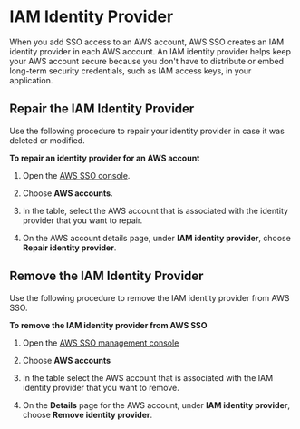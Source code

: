 # IAM Identity Provider<a name="idp"></a>

When you add SSO access to an AWS account, AWS SSO creates an IAM identity provider in each AWS account\. An IAM identity provider helps keep your AWS account secure because you don't have to distribute or embed long\-term security credentials, such as IAM access keys, in your application\.

## Repair the IAM Identity Provider<a name="repairidp"></a>

Use the following procedure to repair your identity provider in case it was deleted or modified\.

**To repair an identity provider for an AWS account**

1. Open the [AWS SSO console](https://console.aws.amazon.com/singlesignon)\.

1. Choose **AWS accounts**\.

1. In the table, select the AWS account that is associated with the identity provider that you want to repair\.

1. On the AWS account details page, under **IAM identity provider**, choose **Repair identity provider**\.

## Remove the IAM Identity Provider<a name="removeidp"></a>

Use the following procedure to remove the IAM identity provider from AWS SSO\.

**To remove the IAM identity provider from AWS SSO**

1. Open the [AWS SSO management console](https://console.aws.amazon.com/singlesignon)

1. Choose **AWS accounts**

1. In the table select the AWS account that is associated with the IAM identity provider that you want to remove\.

1. On the **Details** page for the AWS account, under **IAM identity provider**, choose **Remove identity provider**\.